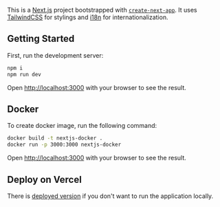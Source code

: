 This is a [Next.js](https://nextjs.org/) project bootstrapped with [`create-next-app`](https://github.com/vercel/next.js/tree/canary/packages/create-next-app). It uses [TailwindCSS](https://tailwindcss.com/) for stylings and [i18n](https://www.i18next.com/) for internationalization.

## Getting Started

First, run the development server:

```bash
npm i
npm run dev
```

Open [http://localhost:3000](http://localhost:3000) with your browser to see the result.

## Docker

To create docker image, run the following command:

```bash
docker build -t nextjs-docker .
docker run -p 3000:3000 nextjs-docker
```

Open [http://localhost:3000](http://localhost:3000) with your browser to see the result.

## Deploy on Vercel

There is [deployed version](https://inventory-nine-xi.vercel.app/) if you don't want to run the application locally.
